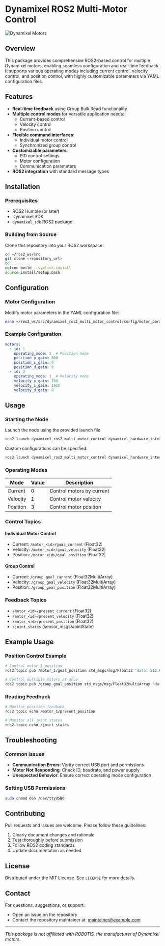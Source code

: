# Dynamixel ROS2 Multi-Motor Control

![Dynamixel Motors](https://via.placeholder.com/800x200.png?text=Dynamixel+ROS2+Multi-Motor+Control)

## Overview

This package provides comprehensive ROS2-based control for multiple Dynamixel motors, enabling seamless configuration and real-time feedback. It supports various operating modes including current control, velocity control, and position control, with highly customizable parameters via YAML configuration files.

## Features

- **Real-time feedback** using Group Bulk Read functionality
- **Multiple control modes** for versatile application needs:
  - Current-based control
  - Velocity control
  - Position control
- **Flexible command interfaces**:
  - Individual motor control
  - Synchronized group control
- **Customizable parameters**:
  - PID control settings
  - Motor configuration
  - Communication parameters
- **ROS2 integration** with standard message types

## Installation

### Prerequisites

- ROS2 Humble (or later)
- Dynamixel SDK
- `dynamixel_sdk` ROS2 package

### Building from Source

Clone this repository into your ROS2 workspace:

```bash
cd ~/ros2_ws/src
git clone <repository_url>
cd ..
colcon build --symlink-install
source install/setup.bash
```

## Configuration

### Motor Configuration

Modify motor parameters in the YAML configuration file:

```bash
nano ~/ros2_ws/src/dynamixel_ros2_multi_motor_control/config/motor_params.yaml
```

### Example Configuration

```yaml
motors:
  - id: 1
    operating_mode: 3  # Position mode
    position_p_gain: 800
    position_i_gain: 0
    position_d_gain: 0
  - id: 2
    operating_mode: 1  # Velocity mode
    velocity_p_gain: 100
    velocity_i_gain: 1920
    velocity_d_gain: 0
```

## Usage

### Starting the Node

Launch the node using the provided launch file:

```bash
ros2 launch dynamixel_ros2_multi_motor_control dynamixel_hardware_interface.launch.py
```

Custom configurations can be specified:

```bash
ros2 launch dynamixel_ros2_multi_motor_control dynamixel_hardware_interface.launch.py config_file:=my_config.yaml
```

### Operating Modes

| Mode | Value | Description |
|------|-------|-------------|
| Current | 0 | Control motors by current |
| Velocity | 1 | Control motor velocity |
| Position | 3 | Control motor position |

### Control Topics

#### Individual Motor Control

- Current: `/motor_<id>/goal_current` (Float32)
- Velocity: `/motor_<id>/goal_velocity` (Float32)
- Position: `/motor_<id>/goal_position` (Float32)

#### Group Control

- Current: `/group_goal_current` (Float32MultiArray)
- Velocity: `/group_goal_velocity` (Float32MultiArray)
- Position: `/group_goal_position` (Float32MultiArray)

### Feedback Topics

- `/motor_<id>/present_current` (Float32)
- `/motor_<id>/present_velocity` (Float32)
- `/motor_<id>/present_position` (Float32)
- `/joint_states` (sensor_msgs/JointState)

## Example Usage

### Position Control Example

```bash
# Control motor 1 position
ros2 topic pub /motor_1/goal_position std_msgs/msg/Float32 "data: 512.0" -1

# Control multiple motors at once
ros2 topic pub /group_goal_position std_msgs/msg/Float32MultiArray "data: [512.0, 512.0]" -1
```

### Reading Feedback

```bash
# Monitor position feedback
ros2 topic echo /motor_1/present_position

# Monitor all joint states
ros2 topic echo /joint_states
```

## Troubleshooting

### Common Issues

- **Communication Errors**: Verify correct USB port and permissions
- **Motor Not Responding**: Check ID, baudrate, and power supply
- **Unexpected Behavior**: Ensure correct operating mode configuration

### Setting USB Permissions

```bash
sudo chmod 666 /dev/ttyUSB0
```

## Contributing

Pull requests and issues are welcome. Please follow these guidelines:

1. Clearly document changes and rationale
2. Test thoroughly before submission
3. Follow ROS2 coding standards
4. Update documentation as needed

## License

Distributed under the MIT License. See `LICENSE` for more details.

## Contact

For questions, suggestions, or support:
- Open an issue on the repository
- Contact the repository maintainer at: [maintainer@example.com](mailto:maintainer@example.com)

---

*This package is not affiliated with ROBOTIS, the manufacturer of Dynamixel motors.*